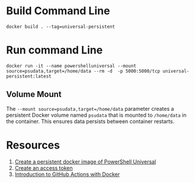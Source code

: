 # Build Command Line

```
docker build . --tag=universal-persistent
```

# Run command Line

```
docker run -it --name powershelluniversal --mount source=psudata,target=/home/data --rm -d  -p 5000:5000/tcp universal-persistent:latest
```

## Volume Mount
The `--mount source=psudata,target=/home/data` parameter creates a persistent Docker volume named `psudata` that is mounted to `/home/data` in the container. This ensures data persists between container restarts.

# Resources

1. [Create a persistent docker image of PowerShell Universal](https://ironmansoftware.com/training/powershell-universal/installation-docker)
2. [Create an access token](https://docs.docker.com/security/for-developers/access-tokens/#create-an-access-token)
3. [Introduction to GitHub Actions with Docker](https://docs.docker.com/guides/gha/)